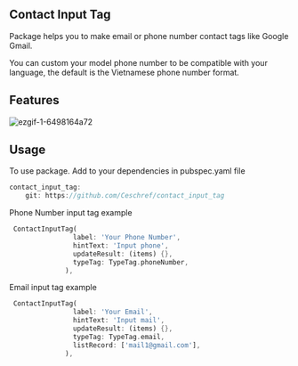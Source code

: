 ## Contact Input Tag

Package helps you to make email or phone number contact tags like Google Gmail.

You can custom your model phone number to be compatible with your language, the default is the Vietnamese phone number format.

## Features

![ezgif-1-6498164a72](https://user-images.githubusercontent.com/28478203/190557770-ca6003e0-746b-4864-9304-ca2188296154.gif)

## Usage

To use package. Add to your dependencies in pubspec.yaml file

```dart
contact_input_tag:
    git: https://github.com/Ceschref/contact_input_tag
```
Phone Number input tag example

```dart
 ContactInputTag(
                label: 'Your Phone Number',
                hintText: 'Input phone',
                updateResult: (items) {},
                typeTag: TypeTag.phoneNumber,
              ),
```

Email input tag example

```dart
 ContactInputTag(
                label: 'Your Email',
                hintText: 'Input mail',
                updateResult: (items) {},
                typeTag: TypeTag.email,
                listRecord: ['mail1@gmail.com'],
              ),
```

